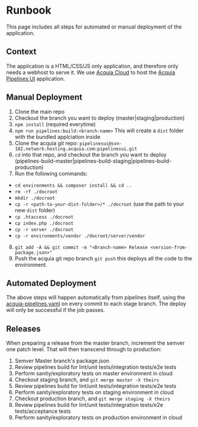 # Runbook
This page includes all steps for automated or manual deployment of the application.

## Context
The application is a HTML/CSS/JS only application, and therefore only needs a webhost to serve it. We use [Acquia Cloud](https://cloud.acquia.com) to host the [Acquia Pipelines UI](https://cloud.acquia.com/app/develop/applications/fbcd8f1f-4620-4bd6-9b60-f8d9d0f74fd0) application.

## Manual Deployment
1. Clone the main repo
2. Checkout the branch you want to deploy (master|staging|production)
3. `npm install` (required everytime)
4. `npm run pipelines:build:<branch-name>` This will create a `dist` folder with the bundled applciation inside
5. Clone the acquia git repo: `pipelinesui@svn-182.network.hosting.acquia.com:pipelinesui.git`
6. `cd` into that repo, and checkout the branch you want to deploy (pipelines-build-master|pipelines-build-staging|pipelines-build-production)
7. Run the following commands:
  - `cd environments && composer install && cd ..`
  - `rm -rf ./docroot`
  - `mkdir ./docroot`
  - `cp -r <path-to-your-dist-folder>/* ./docroot` (use the path to your new `dist` folder)
  - `cp .htaccess ./docroot`
  - `cp index.php ./docroot`
  - `cp -r server ./docroot`
  - `cp -r environments/vendor ./docroot/server/vendor`
8. `git add -A && git commit -m "<Branch-name> Release <version-from-package.json>"`
9. Push the acquia git repo branch `git push` this deploys all the code to the environment.

## Automated Deployment
The above steps will happen automatically from pipelines itself, using the [acquia-pipelines.yaml](../acquia-pipelines.yaml) on every commit to each stage branch. The deploy will only be successful if the job passes.

## Releases
When preparing a release from the master branch, increment the semver one patch level. That will then transcend through to production:

1. Semver Master branch's package.json
2. Review pipelines build for lint/unit tests/integration tests/e2e tests
3. Perform sanity/exploratory tests on master environment in cloud
4. Checkout staging branch, and `git merge master -X theirs`
5. Review pipelines build for lint/unit tests/integration tests/e2e tests
6. Perform sanity/exploratory tests on staging environment in cloud
7. Checkout production branch, and `git merge staging -X theirs`
8. Review pipelines build for lint/unit tests/integration tests/e2e tests/acceptance tests
9. Perform sanity/exploratory tests on production environment in cloud
